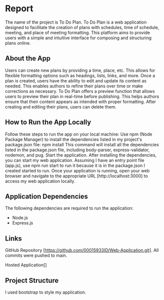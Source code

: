 # Report

The name of the project is To Do Plan.
To Do Plan is a web application designed to facilitate the creation of plans with schedules, time of schedule, meeting, and place of meeting formatting. This platform aims to provide users with a simple and intuitive interface for composing and structuring plans online.

## About the App

Users can create new plans by providing a time, place, etc. This allows for flexible formatting options such as headings, lists, links, and more. Once a plan is created, users have the ability to edit and update its content as needed. This enables authors to refine their plans over time or make corrections as necessary. To Do Plan offers a preview function that allows users to preview their plan in real-time before publishing. This helps authors ensure that their content appears as intended with proper formatting. After creating and editing their plans, users can delete them.

## How to Run the App Locally

Follow these steps to run the app on your local machine: Use npm (Node Package Manager) to install the dependencies listed in my project's package.json file: npm install This command will install all the dependencies listed in the package.json file, including body-parser, express-validator, nodemon, and pug. Start the application. After installing the dependencies, you can start my web application. Assuming I have an entry point file (app.js), use npm run start to run it because it is in the package.json I created started to run. Once your application is running, open your web browser and navigate to the appropriate URL [http://localhost:3000] to access my web application locally.

## Application Dependencies

The following dependencies are required to run the application:

- Node.js
- Express.js

## Links

GitHub Repository [https://github.com/00015933ID/Web-Application.git]. All commits were pushed to main.

Hosted Application[]

## Project Structure

I used bootstrap to style my application.
